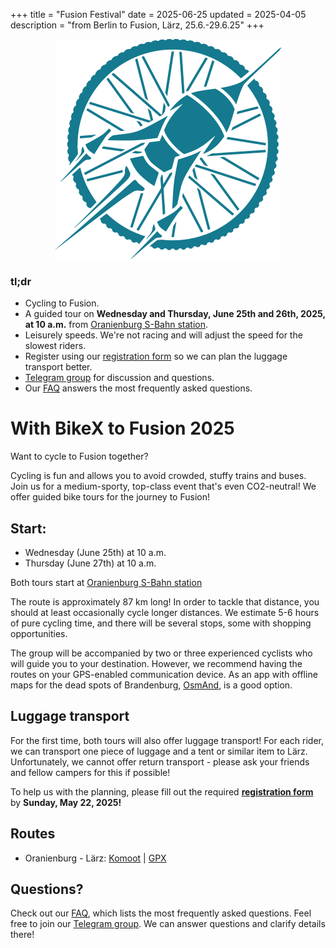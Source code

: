 +++
title = "Fusion Festival"
date = 2025-06-25
updated = 2025-04-05
description = "from Berlin to Fusion, Lärz, 25.6.-29.6.25"
+++

<div style="text-align: center;">
  <img src="/img/bikex_fusion.png" alt="Fusion Rakete Logo">
</div>

### tl;dr
- Cycling to Fusion.
- A guided tour on **Wednesday and Thursday, June 25th and 26th, 2025, at 10 a.m.** from [Oranienburg S-Bahn station](https://www.openstreetmap.org/?mlat=52.75439&mlon=13.24829#map=19/52.75436/13.24828).
- Leisurely speeds. We're not racing and will adjust the speed for the slowest riders.
- Register using our [registration form](https://cloud.etrommer.de/apps/forms/s/4xXrTLXmcynXqn5YeCapqNHt) so we can plan the luggage transport better.
- [Telegram group](https://t.me/+VUv2dQbU44ZmN2Vi) for discussion and questions.
- Our [FAQ](/faq) answers the most frequently asked questions.

# With BikeX to Fusion 2025
Want to cycle to Fusion together?

Cycling is fun and allows you to avoid crowded, stuffy trains and buses.
Join us for a medium-sporty, top-class event that's even CO2-neutral! We offer guided bike tours for the journey to Fusion!

## Start:
- Wednesday (June 25th) at 10 a.m.
- Thursday (June 27th) at 10 a.m.

Both tours start at [Oranienburg S-Bahn station](https://www.openstreetmap.org/?mlat=52.75439&mlon=13.24829#map=19/52.75436/13.24828)

The route is approximately 87 km long! In order to tackle that distance, you should at least occasionally cycle longer distances. We estimate 5-6 hours of pure cycling time, and there will be several stops, some with shopping opportunities.

The group will be accompanied by two or three experienced cyclists who will guide you to your destination. However, we recommend having the routes on your GPS-enabled communication device. As an app with offline maps for the dead spots of Brandenburg, [OsmAnd](https://osmand.net), is a good option.

## Luggage transport
For the first time, both tours will also offer luggage transport! For each rider, we can transport one piece of luggage and a tent or similar item to Lärz. Unfortunately, we cannot offer return transport - please ask your friends and fellow campers for this if possible!

To help us with the planning, please fill out the required **[registration form](https://cloud.etrommer.de/apps/forms/s/4xXrTLXmcynXqn5YeCapqNHt)** by **Sunday, May 22, 2025!**

## Routes
- Oranienburg - Lärz: [Komoot](https://www.komoot.de/tour/884038344) | [GPX](/routes/fusion/oranienburg-fusion2024.gpx)

## Questions?
Check out our [FAQ](/faq), which lists the most frequently asked questions. Feel free to join our [Telegram group](https://t.me/+VUv2dQbU44ZmN2Vi). We can answer questions and clarify details there! 
